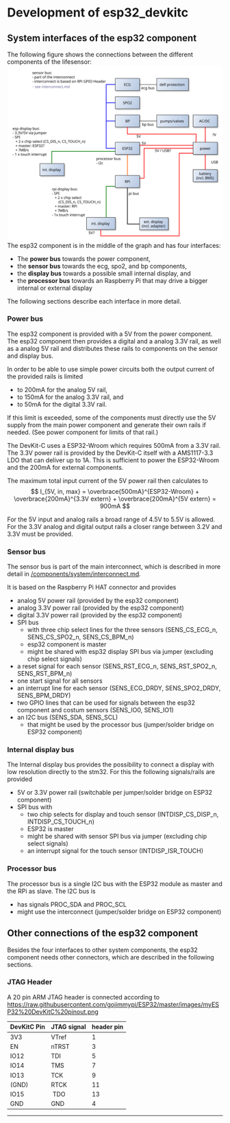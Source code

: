 # Development of esp32_devkitc

## System interfaces of the esp32 component

The following figure shows the connections between the different components of the lifesensor:
![System](fig/lifesensor_system.svg) 
The esp32 component is in the middle of the graph and
has four interfaces:

- The **power bus** towards the power component,
- the **sensor bus** towards the ecg, spo2, and bp components,
- the **display bus** towards a possible small internal display, and
- the **processor bus** towards an Raspberry Pi that may drive a bigger internal or external display

The following sections describe each interface in more detail.
### Power bus
The esp32 component is provided with a 5V from the power component.
The esp32 component then provides a digital and a analog 3.3V rail, as well as a analog 5V rail and distributes these rails to components on the sensor and display bus.

In order to be able to use simple power circuits both the output current 
of the provided rails is limited 
- to 200mA for the analog 5V rail,
- to 150mA for the analog 3.3V rail, and
- to 50mA for the digital 3.3V rail.

If this limit is exceeded, some of the components must directly use the 5V supply from the main power component and generate their own rails if needed. (See power component for limits of that rail.)

The DevKit-C uses a ESP32-Wroom which requires 500mA from a 3.3V rail.
The 3.3V power rail is provided by the DevKit-C itself with a AMS1117-3.3 LDO that can deliver up to 1A. This is sufficient to power the ESP32-Wroom and the 200mA for external components.

The maximum total input current of the 5V power rail then calculates to
$$
I_{5V, in, max} = \overbrace{500mA}^{ESP32-Wroom} + \overbrace{200mA}^{3.3V extern} + \overbrace{200mA}^{5V extern} = 900mA
$$

For the 5V input and analog rails a broad range of 4.5V to 5.5V is allowed.
For the 3.3V analog and digital output rails a closer range between 3.2V and 3.3V must be provided.

### Sensor bus
The sensor bus is part of the main interconnect, which is described in more detail in [/components/system/interconnect.md](../../system/interconnect.md).

It is based on the Raspberry Pi HAT connector and provides
- analog 5V power rail (provided by the esp32 component)
- analog 3.3V power rail (provided by the esp32 component)
- digital 3.3V power rail (provided by the esp32 component)
- SPI bus 
  - with three chip select lines for the three sensors (SENS_CS_ECG_n, SENS_CS_SPO2_n, SENS_CS_BPM_n)
  - esp32 component is master
  - might be shared with esp32 display SPI bus via jumper (excluding chip select signals)
- a reset signal for each sensor (SENS_RST_ECG_n, SENS_RST_SPO2_n, SENS_RST_BPM_n)
- one start signal for all sensors
- an interrupt line for each sensor (SENS_ECG_DRDY, SENS_SPO2_DRDY, SENS_BPM_DRDY)
- two GPIO lines that can be used for signals between the esp32 component and costum sensors (SENS_IO0, SENS_IO1)
- an I2C bus (SENS_SDA, SENS_SCL)
  - that might be used by the processor bus (jumper/solder bridge on ESP32 component)

### Internal display bus
The Internal display bus provides the possibility to connect a display with low resolution directly to the stm32.
For this the following signals/rails are provided
- 5V or 3.3V power rail (switchable per jumper/solder bridge on ESP32 component)
- SPI bus with 
  - two chip selects for display and touch sensor (INTDISP_CS_DISP_n, INTDISP_CS_TOUCH_n)
  - ESP32 is master
  - might be shared with sensor SPI bus via jumper (excluding chip select signals)
  - an interrupt signal for the touch sensor (INTDISP_ISR_TOUCH)

### Processor bus
The processor bus is a single I2C bus with the ESP32 module as master and the
RPi as slave. The I2C bus is
- has signals PROC_SDA and PROC_SCL
- might use the interconnect (jumper/solder bridge on ESP32 component)

## Other connections of the esp32 component
Besides the four interfaces to other system components, the esp32 component needs other connectors, which are described in the following sections.

### JTAG Header
A 20 pin ARM JTAG header is connected according to https://raw.githubusercontent.com/gojimmypi/ESP32/master/images/myESP32%20DevKitC%20pinout.png

| DevKitC Pin | JTAG signal  | header pin |
|---|---|---|
| 3V3  | VTref | 1 |
| EN | nTRST | 3 |
| IO12 | TDI | 5 |
| IO14 | TMS | 7 |
| IO13 | TCK | 9 |
| (GND) | RTCK | 11 |
| IO15 | TDO | 13 | 
| GND  | GND | 4 |


---

